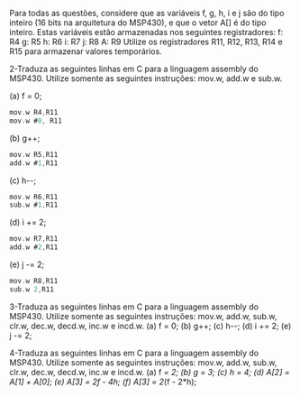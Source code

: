 Para todas as questões, considere que as variáveis f, g, h, i e j são do tipo inteiro (16 bits na arquitetura do MSP430), e que o vetor A[] é do tipo inteiro. Estas variáveis estão armazenadas nos seguintes registradores: f: R4 g: R5 h: R6 i: R7 j: R8 A: R9 Utilize os registradores R11, R12, R13, R14 e R15 para armazenar valores temporários.

2-Traduza as seguintes linhas em C para a linguagem assembly do MSP430. Utilize somente as seguintes instruções: mov.w, add.w e sub.w.

(a) f = 0; 

```C
mov.w R4,R11
mov.w #0, R11

```

(b) g++;

```C
mov.w R5,R11
add.w #1,R11

```

(c) h--; 

```C
mov.w R6,R11
sub.w #1,R11

```

(d) i += 2; 

```C
mov.w R7,R11
add.w #2,R11

```

(e) j -= 2;
```C
mov.w R8,R11
sub.w 2,R11

```


3-Traduza as seguintes linhas em C para a linguagem assembly do MSP430. Utilize somente as seguintes instruções: mov.w, add.w, sub.w, clr.w, dec.w, decd.w, inc.w e incd.w. (a) f = 0; (b) g++; (c) h--; (d) i += 2; (e) j -= 2;

4-Traduza as seguintes linhas em C para a linguagem assembly do MSP430. Utilize somente as seguintes instruções: mov.w, add.w, sub.w, clr.w, dec.w, decd.w, inc.w e incd.w. (a) f *= 2; (b) g *= 3; (c) h *= 4; (d) A[2] = A[1] + A[0]; (e) A[3] = 2*f - 4*h; (f) A[3] = 2*(f - 2*h);
